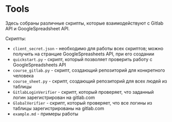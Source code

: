 # Tools

Здесь собраны различные скрипты, которые взаимодействуют с Gitlab API и GoogleSpreadsheet API.

Скрипты:
* `client_secret.json` - необходимо для работы всех скриптов; можно получить на странцие GoogleSpreasheets API, при его создании
* `quickstart.py` - скрипт, который позволяет проверить работу с GoogleSpreadsheets API
* `course_gitlab.py` - скрипт, создающий репозиторий для конкретного человека
* `course_sheet.py` - скрипт, создающий репозиторий для всех людей из таблицы
* `GitlabLoginVerifier` - скрипт, который проверяет, что заданный логин зарегистрирован на gitlab.com
* `GlobalVerifier` - скрипт, который проверяет, что все логины из таблицы зарегистрированы на gitlab.com
* `example.md` - примеры работы